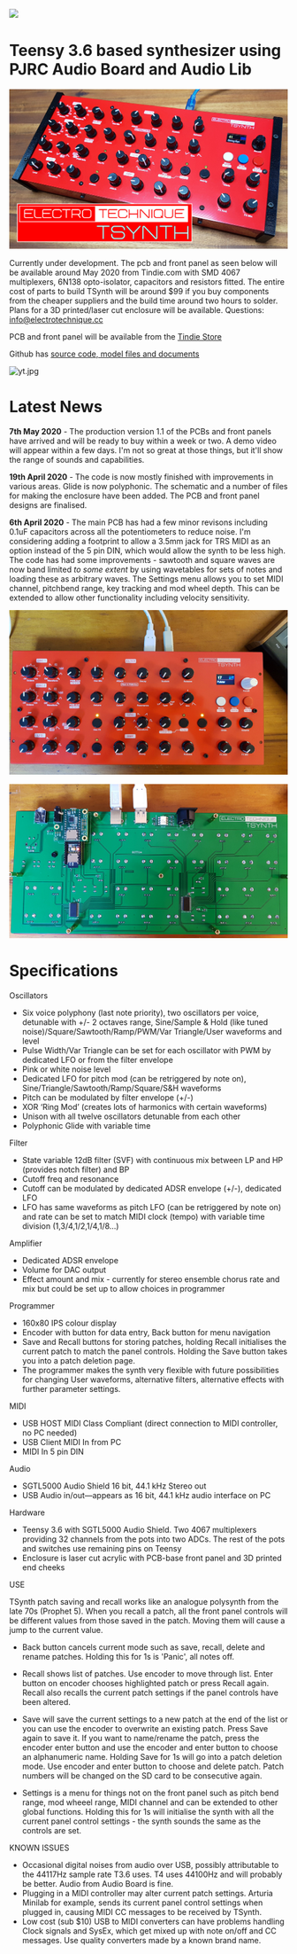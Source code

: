 ![](https://electrotechnique.github.io/etlogo.png)

# Teensy 3.6 based synthesizer using PJRC Audio Board and Audio Lib

![](TSynth.jpg)

Currently under development. The pcb and front panel as seen below will be available around May 2020 from Tindie.com with SMD 4067 multiplexers, 6N138 opto-isolator, capacitors and resistors fitted. The entire cost of parts to build TSynth will be around $99 if you buy components from the cheaper suppliers and the build time around two hours to solder. Plans for a 3D printed/laser cut enclosure will be available.
Questions: info@electrotechnique.cc

PCB and front panel will be available from the [Tindie Store](https://www.tindie.com/stores/electrotechnique/)

Github has [source code, model files and documents](https://github.com/ElectroTechnique/TSynth)

![yt.jpg](https://youtu.be/ymccocF6hTs)

# Latest News
**7th May 2020** - The production version 1.1 of the PCBs and front panels have arrived and will be ready to buy within a week or two. A demo video will appear within a few days. I'm not so great at those things, but it'll show the range of sounds and capabilities.

**19th April 2020** - The code is now mostly finished with improvements in various areas. Glide is now polyphonic. The schematic and a number of files for making the enclosure have been added. The PCB and front panel designs are finalised.

**6th April 2020** - The main PCB has had a few minor revisons including 0.1uF capacitors across all the potentiometers to reduce noise. I'm considering adding a footprint to allow a 3.5mm jack for TRS MIDI as an option instead of the 5 pin DIN, which would allow the synth to be less high. The code has had some improvements - sawtooth and square waves are now band limited _to some extent_ by using wavetables for sets of notes and loading these as arbitrary waves. The Settings menu allows you to set MIDI channel, pitchbend range, key tracking and mod wheel depth. This can be extended to allow other functionality including velocity sensitivity.

![](fp.jpg)

![](pcb.jpg)

# Specifications

Oscillators
- Six voice polyphony (last note priority), two oscillators per voice, detunable with +/- 2 octaves range, Sine/Sample & Hold (like tuned noise)/Square/Sawtooth/Ramp/PWM/Var Triangle/User waveforms and level
- Pulse Width/Var Triangle can be set for each oscillator with PWM by dedicated LFO or from the filter envelope
- Pink or white noise level
- Dedicated LFO for pitch mod (can be retriggered by note on), Sine/Triangle/Sawtooth/Ramp/Square/S&H waveforms
- Pitch can be modulated by filter envelope (+/-)
- XOR ‘Ring Mod’ (creates lots of harmonics with certain waveforms)
- Unison with all twelve oscillators detunable from each other
- Polyphonic Glide with variable time

Filter
- State variable 12dB filter (SVF) with continuous mix between LP and HP (provides notch filter) and BP
- Cutoff freq and resonance
- Cutoff can be modulated by dedicated ADSR envelope (+/-), dedicated LFO
- LFO has same waveforms as pitch LFO (can be retriggered by note on)  and rate can be set to match MIDI clock (tempo) with variable time division (1,3/4,1/2,1/4,1/8...)

Amplifier
- Dedicated ADSR envelope
- Volume for DAC output
- Effect amount and mix  - currently for stereo ensemble chorus rate and mix but could be set up to allow choices in programmer

Programmer
- 160x80 IPS colour display
- Encoder with button for data entry, Back button for menu navigation
- Save and Recall buttons for storing patches, holding Recall initialises the current patch to match the panel controls. Holding the Save button takes you into a patch deletion page.
- The programmer makes the synth very flexible with future possibilities for changing User waveforms, alternative filters, alternative effects with further parameter settings.

MIDI
- USB HOST MIDI Class Compliant (direct connection to MIDI controller, no PC needed)
- USB Client MIDI In from PC
- MIDI In 5 pin DIN

Audio
- SGTL5000 Audio Shield 16 bit, 44.1 kHz  Stereo out
- USB Audio in/out—appears as 16 bit, 44.1 kHz  audio interface on PC

Hardware
- Teensy 3.6 with SGTL5000 Audio Shield. Two 4067 multiplexers providing 32 channels from the pots into two ADCs. The rest of the pots and switches use remaining pins on Teensy
- Enclosure is laser cut acrylic with PCB-base front panel and 3D printed end cheeks


USE

TSynth patch saving and recall works like an analogue polysynth from the late 70s (Prophet 5). When you recall a patch, all the front panel controls will be different values from those saved in the patch. Moving them will cause a jump to the current value.

- Back button cancels current mode such as save, recall, delete and rename patches. Holding this for 1s is 'Panic', all notes off.

- Recall shows list of patches. Use encoder to move through list. Enter button on encoder chooses highlighted patch or press Recall again. Recall also recalls the current patch settings if the panel controls have been altered. 

- Save will save the current settings to a new patch at the end of the list or you can use the encoder to overwrite an existing patch. Press Save again to save it. If you want to name/rename the patch, press the encoder enter button and use the encoder and enter button to choose an alphanumeric name. Holding Save for 1s will go into a patch deletion mode. Use encoder and enter button to choose and delete patch. Patch numbers will be changed on the SD card to be consecutive again.

- Settings is a menu for things not on the front panel such as pitch bend range, mod wheeel range, MIDI channel and can be extended to other global functions. Holding this for 1s will initialise the synth with all the current panel control settings - the synth sounds the same as the controls are set.

KNOWN ISSUES
- Occasional digital noises from audio over USB, possibly attributable to the 44117Hz sample rate T3.6 uses. T4 uses 44100Hz and will probably be better. Audio from Audio Board is fine.
- Plugging in a MIDI controller may alter current patch settings. Arturia Minilab for example, sends its current panel control settings when plugged in, causing MIDI CC messages to be received by TSynth.
- Low cost (sub $10) USB to MIDI converters can have problems handling Clock signals and SysEx, which get mixed up with note on/off and CC messages. Use quality converters made by a known brand name.

